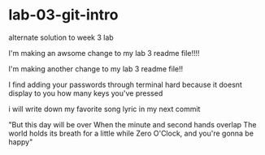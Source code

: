 # lab-03-git-intro
alternate solution to week 3 lab

I'm making an awsome change to my lab 3 readme file!!!!

I'm making another change to my lab 3 readme file!!

I find adding your passwords through terminal hard because it doesnt display to you how many keys you've pressed

i will write down my favorite song lyric in my next commit

"But this day will be over
When the minute and second hands overlap
The world holds its breath for a little while
Zero O'Clock, and you're gonna be happy"
